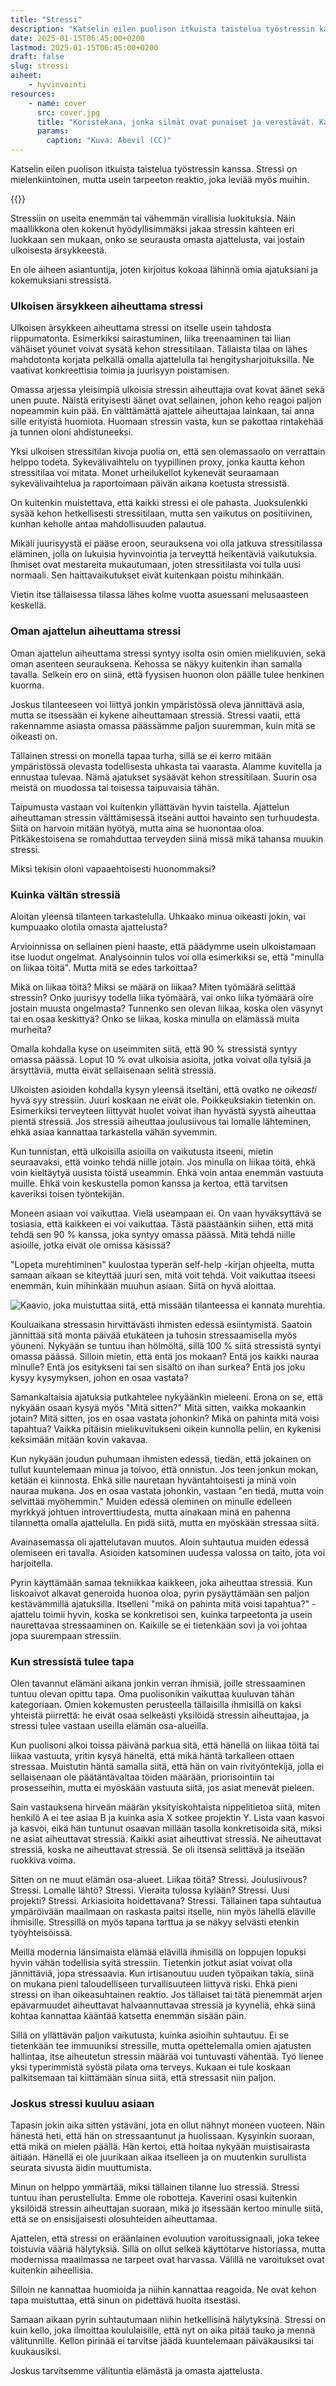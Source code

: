 ```yaml
---
title: "Stressi"
description: "Katselin eilen puolison itkuista taistelua työstressin kanssa. Stressi on mielenkiintoinen, mutta usein tarpeeton reaktio, joka leviää myös muihin."
date: 2025-01-15T06:45:00+0200
lastmod: 2025-01-15T06:45:00+0200
draft: false
slug: stressi
aiheet:
    - hyvinvointi
resources:
    - name: cover
      src: cover.jpg
      title: "Koristekana, jonka silmät ovat punaiset ja verestävät. Kanan vieressä on kaksi munaa."
      params:
        caption: "Kuva: Abevil (CC)"
---
```

Katselin eilen puolison itkuista taistelua työstressin kanssa. Stressi on mielenkiintoinen, mutta usein tarpeeton reaktio, joka leviää myös muihin.

<!--more-->

{{<cover>}}

Stressiin on useita enemmän tai vähemmän virallisia luokituksia. Näin maallikkona olen kokenut hyödyllisimmäksi jakaa stressin kahteen eri luokkaan sen mukaan, onko se seurausta omasta ajattelusta, vai jostain ulkoisesta ärsykkeestä.

En ole aiheen asiantuntija, joten kirjoitus kokoaa lähinnä omia ajatuksiani ja kokemuksiani stressistä.

### Ulkoisen ärsykkeen aiheuttama stressi

Ulkoisen ärsykkeen aiheuttama stressi on itselle usein tahdosta riippumatonta. Esimerkiksi sairastuminen, liika treenaaminen tai liian vähäiset yöunet voivat sysätä kehon stressitilaan. Tällaista tilaa on lähes mahdotonta korjata pelkällä omalla ajattelulla tai hengitysharjoituksilla. Ne vaativat konkreettisia toimia ja juurisyyn poistamisen.

Omassa arjessa yleisimpiä ulkoisia stressin aiheuttajia ovat kovat äänet sekä unen puute. Näistä erityisesti äänet ovat sellainen, johon keho reagoi paljon nopeammin kuin pää. En välttämättä ajattele aiheuttajaa lainkaan, tai anna sille erityistä huomiota. Huomaan stressin vasta, kun se pakottaa rintakehää ja tunnen oloni ahdistuneeksi.

Yksi ulkoisen stressitilan kivoja puolia on, että sen olemassaolo on verrattain helppo todeta. Sykevälivaihtelu on tyypillinen proxy, jonka kautta kehon stressitilaa voi mitata. Monet urheilukellot kykenevät seuraamaan sykevälivaihtelua ja raportoimaan päivän aikana koetusta stressistä.

On kuitenkin muistettava, että kaikki stressi ei ole pahasta. Juoksulenkki sysää kehon hetkellisesti stressitilaan, mutta sen vaikutus on positiivinen, kunhan keholle antaa mahdollisuuden palautua.

Mikäli juurisyystä ei pääse eroon, seurauksena voi olla jatkuva stressitilassa eläminen, jolla on lukuisia hyvinvointia ja terveyttä heikentäviä vaikutuksia. Ihmiset ovat mestareita mukautumaan, joten stressitilasta voi tulla uusi normaali. Sen haittavaikutukset eivät kuitenkaan poistu mihinkään.

Vietin itse tällaisessa tilassa lähes kolme vuotta asuessani melusaasteen keskellä.

### Oman ajattelun aiheuttama stressi

Oman ajattelun aiheuttama stressi syntyy isolta osin omien mielikuvien, sekä oman asenteen seurauksena. Kehossa se näkyy kuitenkin ihan samalla tavalla. Selkein ero on siinä, että fyysisen huonon olon päälle tulee henkinen kuorma.

Joskus tilanteeseen voi liittyä jonkin ympäristössä oleva jännittävä asia, mutta se itsessään ei kykene aiheuttamaan stressiä. Stressi vaatii, että rakennamme asiasta omassa päässämme paljon suuremman, kuin mitä se oikeasti on.

Tällainen stressi on monella tapaa turha, sillä se ei kerro mitään ympäristössä olevasta todellisesta uhkasta tai vaarasta. Alamme kuvitella ja ennustaa tulevaa. Nämä ajatukset sysäävät kehon stressitilaan. Suurin osa meistä on muodossa tai toisessa taipuvaisia tähän.

Taipumusta vastaan voi kuitenkin yllättävän hyvin taistella. Ajattelun aiheuttaman stressin välttämisessä itseäni auttoi havainto sen turhuudesta. Siitä on harvoin mitään hyötyä, mutta aina se huonontaa oloa. Pitkäkestoisena se romahduttaa terveyden siinä missä mikä tahansa muukin stressi.

Miksi tekisin oloni vapaaehtoisesti huonommaksi?

### Kuinka vältän stressiä

Aloitan yleensä tilanteen tarkastelulla. Uhkaako minua oikeasti jokin, vai kumpuaako olotila omasta ajattelusta?

Arvioinnissa on sellainen pieni haaste, että päädymme usein ulkoistamaan itse luodut ongelmat. Analysoinnin tulos voi olla esimerkiksi se, että "minulla on liikaa töitä". Mutta mitä se edes tarkoittaa?

Mikä on liikaa töitä? Miksi se määrä on liikaa? Miten työmäärä selittää stressin? Onko juurisyy todella liika työmäärä, vai onko liika työmäärä oire jostain muusta ongelmasta? Tunnenko sen olevan liikaa, koska olen väsynyt tai en osaa keskittyä? Onko se liikaa, koska minulla on elämässä muita murheita?

Omalla kohdalla kyse on useimmiten siitä, että 90 % stressistä syntyy omassa päässä. Loput 10 % ovat ulkoisia asioita, jotka voivat olla tylsiä ja ärsyttäviä, mutta eivät sellaisenaan selitä stressiä.

Ulkoisten asioiden kohdalla kysyn yleensä itseltäni, että ovatko ne *oikeasti* hyvä syy stressiin. Juuri koskaan ne eivät ole. Poikkeuksiakin tietenkin on. Esimerkiksi terveyteen liittyvät huolet voivat ihan hyvästä syystä aiheuttaa pientä stressiä. Jos stressiä aiheuttaa joulusiivous tai lomalle lähteminen, ehkä asiaa kannattaa tarkastella vähän syvemmin.

Kun tunnistan, että ulkoisilla asioilla on vaikutusta itseeni, mietin seuraavaksi, että voinko tehdä niille jotain. Jos minulla on liikaa töitä, ehkä voin kieltäytyä uusista töistä useammin. Ehkä voin antaa enemmän vastuuta muille. Ehkä voin keskustella pomon kanssa ja kertoa, että tarvitsen kaveriksi toisen työntekijän.

Moneen asiaan voi vaikuttaa. Vielä useampaan ei. On vaan hyväksyttävä se tosiasia, että kaikkeen ei voi vaikuttaa. Tästä päästäänkin siihen, että mitä tehdä sen 90 % kanssa, joka syntyy omassa päässä. Mitä tehdä niille asioille, jotka eivät ole omissa käsissä?

"Lopeta murehtiminen" kuulostaa typerän self-help -kirjan ohjeelta, mutta samaan aikaan se kiteyttää juuri sen, mitä voit tehdä. Voit vaikuttaa itseesi enemmän, kuin mihinkään muuhun asiaan. Siitä on hyvä aloittaa.

![Kaavio, joka muistuttaa siitä, että missään tilanteessa ei kannata murehtia.](flow.jpg "Yksinkertainen kaavio stressin hallintaan")

Kouluaikana stressasin hirvittävästi ihmisten edessä esiintymistä. Saatoin jännittää sitä monta päivää etukäteen ja tuhosin stressaamisella myös yöuneni. Nykyään se tuntuu ihan hölmöltä, sillä 100 % siitä stressistä syntyi omassa päässä. Silloin mietin, että entä jos mokaan? Entä jos kaikki nauraa minulle? Entä jos esitykseni tai sen sisältö on ihan surkea? Entä jos joku kysyy kysymyksen, johon en osaa vastata?

Samankaltaisia ajatuksia putkahtelee nykyäänkin mieleeni. Erona on se, että nykyään osaan kysyä myös "Mitä sitten?" Mitä sitten, vaikka mokaankin jotain? Mitä sitten, jos en osaa vastata johonkin? Mikä on pahinta mitä voisi tapahtua? Vaikka pitäisin mielikuvitukseni oikein kunnolla peliin, en kykenisi keksimään mitään kovin vakavaa.

Kun nykyään joudun puhumaan ihmisten edessä, tiedän, että jokainen on tullut kuuntelemaan minua ja toivoo, että onnistun. Jos teen jonkun mokan, ketään ei kiinnosta. Ehkä sille nauretaan hyväntahtoisesti ja minä voin nauraa mukana. Jos en osaa vastata johonkin, vastaan "en tiedä, mutta voin selvittää myöhemmin." Muiden edessä oleminen on minulle edelleen myrkkyä johtuen introverttiudesta, mutta ainakaan minä en pahenna tilannetta omalla ajattelulla. En pidä siitä, mutta en myöskään stressaa siitä.

Avainasemassa oli ajattelutavan muutos. Aloin suhtautua muiden edessä olemiseen eri tavalla. Asioiden katsominen uudessa valossa on taito, jota voi harjoitella. 

Pyrin käyttämään samaa tekniikkaa kaikkeen, joka aiheuttaa stressiä. Kun liskoaivot alkavat generoida huonoa oloa, pyrin pysäyttämään sen paljon kestävämmillä ajatuksilla. Itselleni "mikä on pahinta mitä voisi tapahtua?" -ajattelu toimii hyvin, koska se konkretisoi sen, kuinka tarpeetonta ja usein naurettavaa stressaaminen on. Kaikille se ei tietenkään sovi ja voi johtaa jopa suurempaan stressiin.

### Kun stressistä tulee tapa

Olen tavannut elämäni aikana jonkin verran ihmisiä, joille stressaaminen tuntuu olevan opittu tapa. Oma puolisonikin vaikuttaa kuuluvan tähän kategoriaan. Omien kokemusten perusteella tällaisilla ihmisillä on kaksi yhteistä piirrettä: he eivät osaa selkeästi yksilöidä stressin aiheuttajaa, ja stressi tulee vastaan useilla elämän osa-alueilla.

Kun puolisoni alkoi toissa päivänä parkua sitä, että hänellä on liikaa töitä tai liikaa vastuuta, yritin kysyä häneltä, että mikä häntä tarkalleen ottaen stressaa. Muistutin häntä samalla siitä, että hän on vain rivityöntekijä, jolla ei sellaisenaan ole päätäntävaltaa töiden määrään, priorisointiin tai prosesseihin, mutta ei myöskään vastuuta siitä, jos asiat menevät pieleen.

Sain vastauksena hirveän määrän yksityiskohtaista nippelitietoa siitä, miten henkilö A ei tee asiaa B ja kuinka asia X sotkee projektin Y. Lista vaan kasvoi ja kasvoi, eikä hän tuntunut osaavan millään tasolla konkretisoida sitä, miksi ne asiat aiheuttavat stressiä. Kaikki asiat aiheuttivat stressiä. Ne aiheuttavat stressiä, koska ne aiheuttavat stressiä. Se oli itsensä selittävä ja itseään ruokkiva voima.

Sitten on ne muut elämän osa-alueet. Liikaa töitä? Stressi. Joulusiivous? Stressi. Lomalle lähtö? Stressi. Vieraita tulossa kylään? Stressi. Uusi projekti? Stressi. Arkiasioita hoidettavana? Stressi. Tällainen tapa suhtautua ympäröivään maailmaan on raskasta paitsi itselle, niin myös lähellä eläville ihmisille. Stressillä on myös tapana tarttua ja se näkyy selvästi etenkin työyhteisöissä.

Meillä modernia länsimaista elämää elävillä ihmisillä on loppujen lopuksi hyvin vähän todellisia syitä stressiin. Tietenkin jotkut asiat voivat olla jännittäviä, jopa stressaavia. Kun irtisanoutuu uuden työpaikan takia, siinä on mukana pieni taloudelliseen turvallisuuteen liittyvä riski. Ehkä pieni stressi on ihan oikeasuhtainen reaktio. Jos tällaiset tai tätä pienemmät arjen epävarmuudet aiheuttavat halvaannuttavaa stressiä ja kyyneliä, ehkä siinä kohtaa kannattaa kääntää katsetta enemmän sisään päin.

Sillä on yllättävän paljon vaikutusta, kuinka asioihin suhtautuu. Ei se tietenkään tee immuuniksi stressille, mutta opettelemalla omien ajatusten hallintaa, itse aiheutetun stressin määrää voi tuntuvasti vähentää. Työ lienee yksi typerimmistä syöstä pilata oma terveys. Kukaan ei tule koskaan palkitsemaan tai kiittämään sinua siitä, että stressasit niin paljon.

### Joskus stressi kuuluu asiaan

Tapasin jokin aika sitten ystäväni, jota en ollut nähnyt moneen vuoteen. Näin hänestä heti, että hän on stressaantunut ja huolissaan. Kysyinkin suoraan, että mikä on mielen päällä. Hän kertoi, että hoitaa nykyään muistisairasta äitiään. Hänellä ei ole juurikaan aikaa itselleen ja on muutenkin surullista seurata sivusta äidin muuttumista.

Minun on helppo ymmärtää, miksi tällainen tilanne luo stressiä. Stressi tuntuu ihan perustellulta. Emme ole robotteja. Kaverini osasi kuitenkin yksilöidä stressin aiheuttajan suoraan, mikä jo itsessään kertoo minulle siitä, että se on ensisijaisesti olosuhteiden aiheuttamaa.

Ajattelen, että stressi on eräänlainen evoluution varoitussignaali, joka tekee toistuvia vääriä hälytyksiä. Sillä on ollut selkeä käyttötarve historiassa, mutta modernissa maailmassa ne tarpeet ovat harvassa. Välillä ne varoitukset ovat kuitenkin aiheellisia.

Silloin ne kannattaa huomioida ja niihin kannattaa reagoida. Ne ovat kehon tapa muistuttaa, että sinun on pidettävä huolta itsestäsi.

Samaan aikaan pyrin suhtautumaan niihin hetkellisinä hälytyksinä. Stressi on kuin kello, joka ilmoittaa koululaisille, että nyt on aika pitää tauko ja mennä välitunnille. Kellon pirinää ei tarvitse jäädä kuuntelemaan päiväkausiksi tai kuukausiksi.

Joskus tarvitsemme välituntia elämästä ja omasta ajattelusta.
